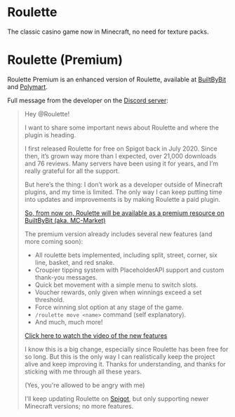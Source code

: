 # Roulette
The classic casino game now in Minecraft, no need for texture packs.

# Roulette (Premium)
Roulette Premium is an enhanced version of Roulette, available at [BuiltByBit](https://builtbybit.com/resources/roulette.77010/) and [Polymart](https://polymart.org/product/8472/roulette).

Full message from the developer on the [Discord server](https://discord.gg/MHZZHfMzgA):
>Hey @Roulette!
>
>I want to share some important news about Roulette and where the plugin is heading.
>
>I first released Roulette for free on Spigot back in July 2020. Since then, it’s grown way more than I expected, over 21,000 downloads and 76 reviews. Many servers have been using it for years, and I’m really grateful for all the support.
>
>But here’s the thing: I don’t work as a developer outside of Minecraft plugins, and my time is limited. The only way I can keep putting time into updates and improvements is by making Roulette a paid plugin.
>
>[So, from now on, Roulette will be available as a premium resource on BuiltByBit (aka. MC-Market)](https://builtbybit.com/resources/roulette.77010/)
>
>The premium version already includes several new features (and more coming soon):
>- All roulette bets implemented, including split, street, corner, six line, basket, and red snake.
>- Croupier tipping system with PlaceholderAPI support and custom thank-you messages.
>- Quick bet movement with a simple menu to switch slots.
>- Voucher rewards, only given when winnings exceed a set threshold.
>- Force winning slot option at any stage of the game.
>- `/roulette move <name>` command (self explanatory).
>- And much, much more!
>
>[Click here to watch the video of the new features](https://www.youtube.com/watch?v=8WFTR2HpYRA)
>
>I know this is a big change, especially since Roulette has been free for so long. But this is the only way I can realistically keep the project alive and keep improving it. Thanks for understanding, and thanks for sticking with me through all these years.
>
>(Yes, you're allowed to be angry with me)
>
> I’ll keep updating Roulette on [Spigot](https://www.spigotmc.org/resources/roulette.82197/), but only supporting newer Minecraft versions; no more features.
